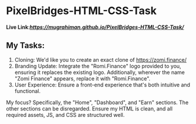 # PixelBridges-HTML-CSS-Task
**Live Link**:***https://mugrahiman.github.io/PixelBridges-HTML-CSS-Task/***
## My Tasks:
1. Cloning: We'd like you to create an exact clone of https://zomi.finance/
2. Branding Update: Integrate the "Romi.Finance" logo provided to you, ensuring it replaces the existing logo. Additionally, wherever the name "Zomi Finance" appears, replace it with "Romi.Finance".
3. User Experience: Ensure a front-end experience that's both intuitive and functional.

My focus? Specifically, the "Home", "Dashboard", and "Earn" sections. The other sections can be disregarded.
Ensure my HTML is clean, and all required assets, JS, and CSS are structured well.
